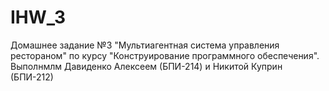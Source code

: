 # IHW_3
Домашнее задание №3 "Мультиагентная система управления рестораном" по курсу "Конструирование программного обеспечения".
Выполнмлм Давиденко Алексеем (БПИ-214) и Никитой Куприн (БПИ-212)
